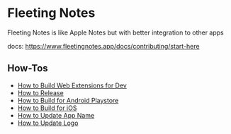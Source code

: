 # Fleeting Notes
Fleeting Notes is like Apple Notes but with better integration to other apps

docs: https://www.fleetingnotes.app/docs/contributing/start-here

## How-Tos
- [How to Build Web Extensions for Dev](build_web_extension_for_dev.md)
- [How to Release](release_steps.md)
- [How to Build for Android Playstore](build_for_android.md)
- [How to Build for iOS](build_for_ios.md)
- [How to Update App Name](update_app_name.md)
- [How to Update Logo](update_logo.md)

